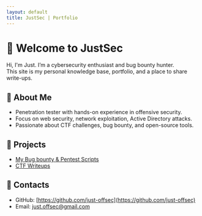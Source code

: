 ```yaml
---
layout: default
title: JustSec | Portfolio
---
```


# 👋 Welcome to JustSec

Hi, I'm Just.
I’m a cybersecurity enthusiast and bug bounty hunter.  
This site is my personal knowledge base, portfolio, and a place to share write-ups.

## 🔹 About Me
- Penetration tester with hands-on experience in offensive security.
- Focus on web security, network exploitation, Active Directory attacks.
- Passionate about CTF challenges, bug bounty, and open-source tools.

## 🔹 Projects
- [My Bug bounty & Pentest Scripts](./scripts)
- [CTF Writeups](./writeups)

## 🔹 Contacts
- GitHub: [https://github.com/just-offsec](https://github.com/just-offsec)
- Email: [just.offsec@gmail.com](https://gmail.com) 
